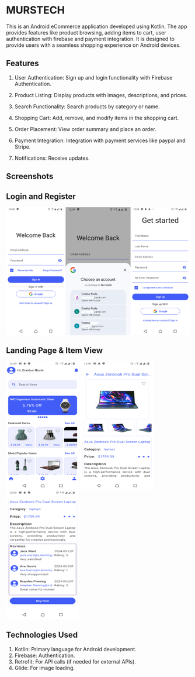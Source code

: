 MURSTECH
========
This is an Android eCommerce application developed using Kotlin. The app provides features like product browsing, adding items to cart, user authentication with firebase and payment integration. It is designed to provide users with a seamless shopping experience on Android devices.

Features
--------
1. User Authentication: Sign up and login functionality with Firebase Authentication.

2. Product Listing: Display products with images, descriptions, and prices.

3. Search Functionality: Search products by category or name.

4. Shopping Cart: Add, remove, and modify items in the shopping cart.

5. Order Placement: View order summary and place an order.

6. Payment Integration: Integration with payment services like paypal and Stripe.

7. Notifications: Receive updates.

Screenshots
-----------

Login and Register 
------------------
<div style="display: flex; justify-content: space-around;">
    <img src="murstech/login.png" alt="" width="200px" height="350px">
    <img src="murstech/login_google.png" alt="" width="200px" height="350px">
    <img src="murstech/register.png" alt="" width="200px" height="350px">
</div>

Landing Page & Item View
----------
<img src="murstech/home.png" alt="" width="200px" height="350px">
<img src="murstech/item_view_2.png" alt="" width="200px" height="350px">
<img src="murstech/item_view.png" alt="" width="200px" height="350px">

Technologies Used
------------------
1. Kotlin: Primary language for Android development.
2. Firebase: Authentication.
3. Retrofit: For API calls (if needed for external APIs).
4. Glide: For image loading.